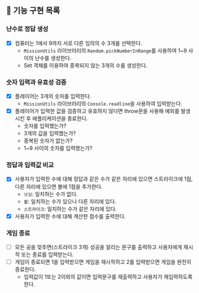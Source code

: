 ## 📝 기능 구현 목록

### 난수로 정답 생성 
- [x] 컴퓨터는 1에서 9까지 서로 다른 임의의 수 3개를 선택한다.
   - `MissionUtils` 라이브러리의 `Random.pickNumberInRange`를 사용하여 1~9 사이의 난수를 생성한다.  
   - Set 객체를 이용하여 중복되지 않는 3개의 수를 생성한다. 
### 숫자 입력과 유효성 검증 
- [x] 플레이어는 3개의 숫자를 입력한다.
  - `MissionUtils` 라이브러리의 `Console.readline`을 사용하여 입력받는다.  
- [x] 플레이어가 입력한 값을 검증하고 유효하지 않다면 throw문을 사용해 예외를 발생시킨 후 애플리케이션을 종료한다.
  - 숫자를 입력했는가?
  - 3개의 값을 입력했는가?
  - 중복된 숫자가 없는가?
  - 1~9 사이의 숫자를 입력했는가?

### 정답과 입력값 비교  
- [x] 사용자가 입력한 수에 대해 정답과 같은 수가 같은 자리에 있으면 스트라이크에 1점, 다른 자리에 있으면 볼에 1점을 추가한다.
  - `낫싱`: 일치하는 수가 없다. 
  - `볼`: 일치하는 수가 있으나 다른 자리에 있다. 
  - `스트라이크`: 일치하는 수가 같은 자리에 있다. 
- [x] 사용자가 입력한 수에 대해 계산한 점수를 출력한다. 
### 게임 종료
- [ ] 모든 공을 맞추면(스트라이크 3개) 성공을 알리는 문구를 출력하고 사용자에게 재시작 또는 종료를 입력받는다.
- [ ] 게임이 종료되면 1을 입력받으면 게임을 재시작하고 2를 입력받으면 게임을 완전히 종료한다.
  - 입력값이 1또는 2이외의 값이면 입력문구를 재출력하고 사용자가 재입력하도록 한다.

